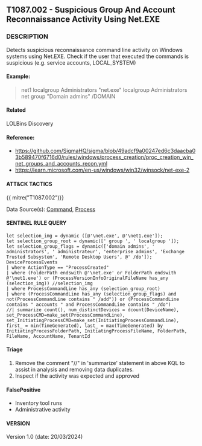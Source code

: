 ## T1087.002 - Suspicious Group And Account Reconnaissance Activity Using Net.EXE

### DESCRIPTION

Detects suspicious reconnaissance command line activity on Windows systems using Net.EXE. Check if the user that executed the commands is suspicious (e.g. service accounts, LOCAL_SYSTEM)

#### Example:

> net1 localgroup Administrators
> "net.exe" localgroup Administrators
> net group "Domain admins" /DOMAIN

#### Related

LOLBins
Discovery

#### Reference:

- https://github.com/SigmaHQ/sigma/blob/49adcf9a00247ed6c3daacba03b589470f6716d0/rules/windows/process_creation/proc_creation_win_net_groups_and_accounts_recon.yml
- https://learn.microsoft.com/en-us/windows/win32/winsock/net-exe-2

#### ATT&CK TACTICS

{{ mitre("T1087.002")}}

Data Source(s): [Command](https://attack.mitre.org/datasources/DS0017), [Process](https://attack.mitre.org/datasources/DS0009/)

#### SENTINEL RULE QUERY

```
let selection_img = dynamic ([@'\net.exe', @'\net1.exe']);
let selection_group_root = dynamic([' group ', ' localgroup ']);
let selection_group_flags = dynamic(['domain admins', ' administrators', ' administrateur', 'enterprise admins', 'Exchange Trusted Subsystem', 'Remote Desktop Users', @' /do']);
DeviceProcessEvents
| where ActionType == "ProcessCreated"
| where (FolderPath endswith @'\net.exe' or FolderPath endswith @'\net1.exe') or (ProcessVersionInfoOriginalFileName has_any (selection_img)) //selection_img
| where ProcessCommandLine has_any (selection_group_root) 
| where (ProcessCommandLine has_any (selection_group_flags) and not(ProcessCommandLine contains " /add")) or (ProcessCommandLine contains " accounts " and ProcessCommandLine contains " /do")
//| summarize count(), num_distinctDevices = dcount(DeviceName), set_ProcessCMD=make_set(ProcessCommandLine), set_InitiatingProcessCMD=make_set(InitiatingProcessCommandLine), first_ = min(TimeGenerated), last_ = max(TimeGenerated) by InitiatingProcessFolderPath, InitiatingProcessFileName, FolderPath, FileName, AccountName, TenantId 
```

#### Triage

1. Remove the comment "//" in 'summarize' statement in above KQL to assist in analysis and removing data duplicates.
1. Inspect if the activity was expected and approved

#### FalsePositive

- Inventory tool runs
- Administrative activity

#### VERSION

Version 1.0 (date: 20/03/2024)
